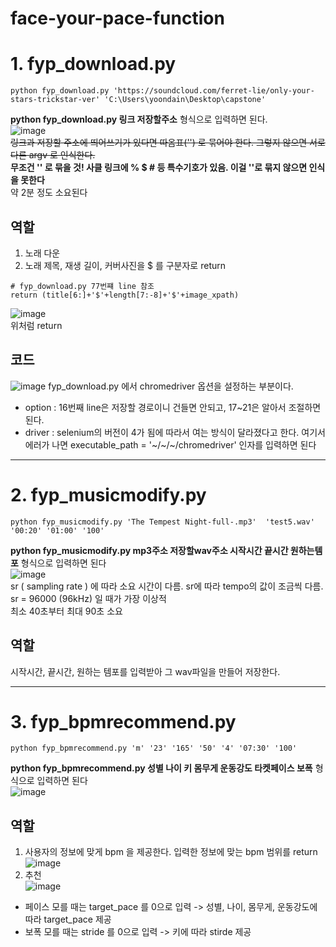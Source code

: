 # face-your-pace-function

# 1. fyp_download.py 
```
python fyp_download.py 'https://soundcloud.com/ferret-lie/only-your-stars-trickstar-ver' 'C:\Users\yoondain\Desktop\capstone'
```
**python fyp_download.py 링크 저장할주소** 형식으로 입력하면 된다.</br>
![image](https://user-images.githubusercontent.com/76734572/171096196-113e1b27-ec9a-4f94-a1d8-2112320b6fb1.png)
</br>
~~링크과 저장할 주소에 띄어쓰기가 있다면 따옴표('') 로 묶어야 한다. 그렇지 않으면 서로 다른 argv 로 인식한다.</br>~~
**무조건 '' 로 묶을 것! 사클 링크에 % $ # 등 특수기호가 있음. 이걸 ''로 묶지 않으면 인식을 못한다** </br>
약 2분 정도 소요된다</br>

## 역할
1. 노래 다운
2. 노래 제목, 재생 길이, 커버사진을 $ 를 구분자로 return 
```
# fyp_download.py 77번쨰 line 참조
return (title[6:]+'$'+length[7:-8]+'$'+image_xpath)
```
![image](https://user-images.githubusercontent.com/76734572/170977780-0617683d-31b0-444a-a6ab-fb9b7dd5bc5d.png)</br>
위처럼 return

## 코드
![image](https://user-images.githubusercontent.com/76734572/170977182-b0fd64d0-38ce-4525-af8f-d99f9c4d0a7a.png)
fyp_download.py 에서 chromedriver 옵션을 설정하는 부분이다.
- option : 16번째 line은 저장할 경로이니 건들면 안되고, 17~21은 알아서 조절하면 된다.
- driver : selenium의 버전이 4가 됨에 따라서 여는 방식이 달라졌다고 한다. 여기서 에러가 나면 executable_path = '~/~/~/chromedriver' 인자를 입력하면 된다 

----
# 2. fyp_musicmodify.py
```
python fyp_musicmodify.py 'The Tempest Night-full-.mp3'  'test5.wav' '00:20' '01:00' '100'    
```
**python fyp_musicmodify.py mp3주소 저장할wav주소 시작시간 끝시간 원하는템포** 형식으로 입력하면 된다 </br>
![image](https://user-images.githubusercontent.com/76734572/171096112-3e08b093-b0eb-4e2c-9f9a-853eac211fe3.png)</br>
sr ( sampling rate ) 에 따라 소요 시간이 다름. sr에 따라 tempo의 값이 조금씩 다름. sr = 96000 (96kHz) 일 때가 가장 이상적 </br>
최소 40초부터 최대 90초 소요</br>
## 역할
시작시간, 끝시간, 원하는 템포를 입력받아 그 wav파일을 만들어 저장한다.

----
# 3. fyp_bpmrecommend.py
```
python fyp_bpmrecommend.py 'm' '23' '165' '50' '4' '07:30' '100'    
```
**python fyp_bpmrecommend.py 성별 나이 키 몸무게 운동강도 타켓페이스 보폭** 형식으로 입력하면 된다</br>
![image](https://user-images.githubusercontent.com/76734572/171382990-5061ad6f-f90a-4897-8914-3100d5c19f95.png)</br>

## 역할
1. 사용자의 정보에 맞게 bpm 을 제공한다. 입력한 정보에 맞는 bpm 범위를 return</br>
![image](https://user-images.githubusercontent.com/76734572/171344389-cdec34c3-5b67-4dc1-8264-890a136828ff.png)</br>
2. 추천</br>
![image](https://user-images.githubusercontent.com/76734572/171383346-f5a4f4d9-0058-4c00-ba0f-48b3c07ababa.png)</br>
- 페이스 모를 때는 target_pace 를 0으로 입력 -> 성별, 나이, 몸무게, 운동강도에 따라 target_pace 제공
- 보폭 모를 때는 stride 를 0으로 입력 -> 키에 따라 stirde 제공

























